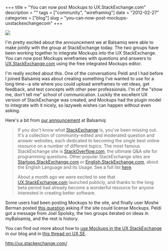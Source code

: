 +++
title = "You can now post Mockups to UX.StackExchange.com"
description = ""
tags = ["community", "wireframing"]
date = "2012-02-27"
categories = ["blog"]
slug = "you-can-now-post-mockups-uxstackexchangecom"
+++



  <div class="notebook-screenshot"><a href="http://ux.stackexchange.com/"><img src="//konigi.com/media/bluga/wt4f4b9c9c3be5c_large.jpg"/></a></div><p>I'm pretty excited about the announcement we at Balsamiq were able to make jointly with the group at StackExchange today. The two groups have been working together to integrate Mockups into the UX StackExchange.  You can now post Mockups wireframes with questions and answers to <a href="http://ux.stackexchange.com/">UX.StackExchange.com</a> using the free integrated Mockups editor. </p>
<p>I'm really excited about this. One of the conversations Peldi and I had before I joined Balsamiq was about creating something I've wanted to use for a long time--a site where you could upload wireframes to vet ideas, get feedback, and test concepts with other peer professionals. I'm of the "show me, don't tell me" school of communication. Luckily the excellent UX version of StackExchange was created, and Mockups had the plugin model to integrate with it nicely, so lazyweb wishes can happen without even asking. </p>
<p>Here's a bit from <a href="http://blogs.balsamiq.com/product/2012/02/27/uxstackexchange/">our announcement</a> at Balsamiq:</p>
<blockquote><p>If you don't know what <a href="http://www.stackexchange.com/">StackExchange</a> is, you've been missing out. It's a collection of community-edited and moderated question and answer websites, each dedicated to becoming the single best online resource on a number of different topics. The most famous StackExchange site is <a href="http://stackoverflow.com/">StackOverflow.com</a>, the ultimate Q&amp;A site for programming questions. Other popular StackExchange sites are <a href="http://startups.stackexchange.com/">Startups.StackExchange.com</a> or <a href="http://english.stackexchange.com/">English.StackExchange.com</a>, about the English Language and its Usage. See a full list <a href="http://stackexchange.com/sites">here</a>.</p>
<p>About a month ago we were excited to see that <a href="http://ux.stackexchange.com/">UX.StackExchange.com</a> launched publicly, and thanks to the long beta period had already become a wonderful resource for anyone interested in creating better software.</p></blockquote>
<p>Some users had been posting Mockups to the site, and finally user Moshe Berman posted <a href="http://meta.ux.stackexchange.com/questions/647/can-stackexchange-license-balsamiq-for-mockups-on-ux-stackexchange">this question</a> asking if the site could license Mockups. Peldi got a message from Joel Spolsky, the two groups iterated on ideas in myBalsamiq, and the rest is history.</p>
<p>You can find out more about how to <a href="http://blogs.balsamiq.com/product/2012/02/27/uxstackexchange/">use Mockups in the UX StackExchange</a> in our blog and in <a href="http://meta.ux.stackexchange.com/questions/647/can-stackexchange-license-balsamiq-for-mockups-on-ux-stackexchange/781#781">this thread on UX.SE</a>.</p>
    
  <a href="http://ux.stackexchange.com/">http://ux.stackexchange.com/</a>
